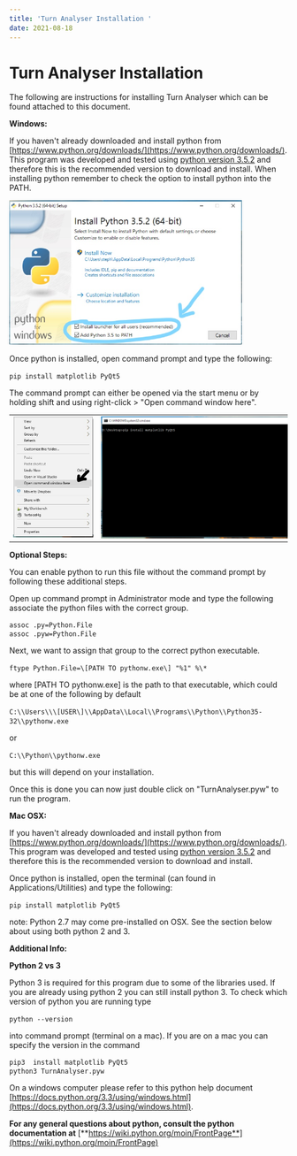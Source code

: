 ```yaml
---
title: 'Turn Analyser Installation '
date: 2021-08-18
---
```


# Turn Analyser Installation

The following are instructions for installing Turn Analyser which can be found attached to this document.

**Windows:**

If you haven't already downloaded and install python from [https://www.python.org/downloads/](https://www.python.org/downloads/). This program was developed and tested using [python version 3.5.2](https://www.python.org/downloads/release/python-352/) and therefore this is the recommended version to download and install. When installing python remember to check the option to install python into the PATH.

<img src="../../../assets/images/xMt8nCHj3IUZ9VfBnd1LRiobzfUQRkgvRA.jpg" alt="" width="421px" height="260.919px" />

Once python is installed, open command prompt and type the following:

`pip install matplotlib PyQt5`

The command prompt can either be opened via the start menu or by holding shift and using right-click > "Open command window here".

<table style="width: 100%;"><tbody><tr><td style="width: 50.0000%;"><img src="../../../assets/images/gNs9qE3P0YCxTK9A_4Z7pKOdKZY9YogRRA.jpg?1490674593" style="max-width: 145px;"></td><td style="width: 50.0000%;"><img src="../../../assets/images/2WPfE064fYfAG9r6bXPBjyB8x0ApSi5VzQ.png?1490674610" style="max-width: 418px;1"></td></tr></tbody></table>

**Optional Steps:**

You can enable python to run this file without the command prompt by following these additional steps.

Open up command prompt in Administrator mode and type the following associate the python files with the correct group.

```
assoc .py=Python.File
assoc .pyw=Python.File
```

Next, we want to assign that group to the correct python executable.

`ftype Python.File=\[PATH TO pythonw.exe\] "%1" %\*`

where \[PATH TO pythonw.exe\] is the path to that executable, which could be at one of the following by default

`C:\\Users\\\[USER\]\\AppData\\Local\\Programs\\Python\\Python35-32\\pythonw.exe`

or

`C:\\Python\\pythonw.exe`

but this will depend on your installation.

Once this is done you can now just double click on "TurnAnalyser.pyw" to run the program.

**Mac OSX:**

If you haven't already downloaded and install python from [https://www.python.org/downloads/](https://www.python.org/downloads/). This program was developed and tested using [python version 3.5.2](https://www.python.org/downloads/release/python-352/) and therefore this is the recommended version to download and install.

Once python is installed, open the terminal (can found in Applications/Utilities) and type the following:

`pip install matplotlib PyQt5`

note: Python 2.7 may come pre-installed on OSX. See the section below about using both python 2 and 3.

**Additional Info:**

**Python 2 vs 3**

Python 3 is required for this program due to some of the libraries used. If you are already using python 2 you can still install python 3. To check which version of python you are running type

`python --version`

into command prompt (terminal on a mac). If you are on a mac you can specify the version in the command

```
pip3  install matplotlib PyQt5
python3 TurnAnalyser.pyw
```

On a windows computer please refer to this python help document [https://docs.python.org/3.3/using/windows.html](https://docs.python.org/3.3/using/windows.html).

**For any general questions about python, consult the python documentation at** [**https://wiki.python.org/moin/FrontPage**](https://wiki.python.org/moin/FrontPage)
